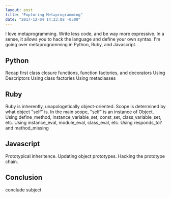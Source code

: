 ```yaml
---
layout: post
title: "Exploring Metaprogramming"
date: "2017-12-04 14:23:08 -0500"
---
```


I love metaprogramming. Write less code, and be way more expressive. In a sense, it allows you to hack the language and define your own syntax.
I'm going over metaprogramming in Python, Ruby, and Javascript.

## Python

Recap first class closure functions, function factories, and decorators
Using Descriptors
Using class factories
Using metaclasses

## Ruby

Ruby is inherently, unapologetically object-oriented. Scope is determined by what object "self" is. In the main scope, "self" is an instance of Object.
Using define_method, instance_variable_set, const_set, class_variable_set, etc.
Using instance_eval, module_eval, class_eval, etc.
Using responds_to? and method_missing

## Javascript

Prototypical inheritence.
Updating object prototypes.
Hacking the prototype chain.

## Conclusion

conclude subject
